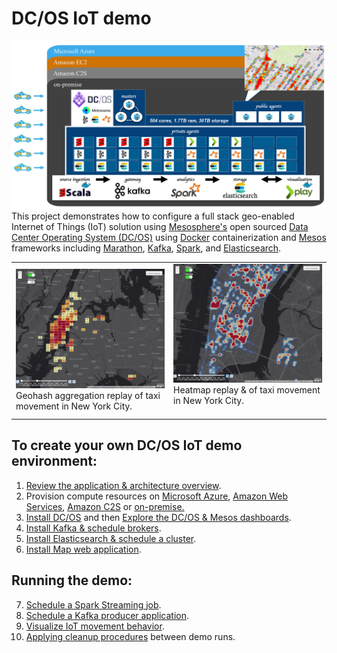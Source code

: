 # DC/OS IoT demo
<img src="docs/0-overview/architecture.jpg"/>
This project demonstrates how to configure a full stack geo-enabled Internet of Things (IoT) solution using <a href="https://mesosphere.com/">Mesosphere's</a> open sourced <a href="https://dcos.io/">Data Center Operating System (DC/OS)</a> using <a href="https://www.docker.com/">Docker</a> containerization and <a href="http://mesos.apache.org/">Mesos</a> frameworks including <a href="https://mesosphere.github.io/marathon/">Marathon</a>, <a href="http://kafka.apache.org/">Kafka</a>, <a href="http://spark.apache.org/">Spark</a>, and <a href="http://elasticsearch.mesosframeworks.com/">Elasticsearch</a>.<br>  <!-- To see the DC/OS IoT demo in action click on the video link below.<br> -->
<center><table><tr><td width="50%"><img src="docs/9-visual/02.gif"><br>Geohash aggregation replay of taxi movement in New York City.</td><td width="50%"><img src="docs/9-visual/03.gif"><br>Heatmap replay & of taxi movement in New York City.<br><br></td></tr></table></center>
<!-- <center><a href="https://youtu.be/tOPmPIHuV-o"><img src="docs/0-overview//dcos-iot-demo-screenshot.jpg" height="75%" width="75%" ></a></center> -->

## To create your own DC/OS IoT demo environment:
1. <a href="docs/0-overview/README.md">Review the application & architecture overview</a>.<br>
2. Provision compute resources on <a href="docs/1-azure/README.md">Microsoft Azure</a>, <a href="docs/1-amazon/README.md">Amazon Web Services</a>, <a href="docs/1-amazon-c2s/README.md">Amazon C2S</a> or <a href="docs/1-on-premise/README.md">on-premise.</a><br>
3. <a href="docs/2-install/README.md">Install DC/OS</a> and then <a href="docs/3-explore/README.md">Explore the DC/OS & Mesos dashboards</a>.<br>
4. <a href="docs/4-kafka/README.md">Install Kafka & schedule brokers</a>.<br>
5. <a href="docs/5-elasticsearch/README.md">Install Elasticsearch & schedule a cluster</a>.<br>
6. <a href="docs/6-webapp/README.md">Install Map web application</a>.<br>

## Running the demo:
7. <a href="docs/7-stream/README.md">Schedule a Spark Streaming job</a>.<br>
8. <a href="docs/8-source/README.md">Schedule a Kafka producer application</a>.<br>
9. <a href="docs/9-visual/README.md">Visualize IoT movement behavior</a>.<br>
10. <a href="docs/10-cleanup/README.md">Applying cleanup procedures</a> between demo runs.

